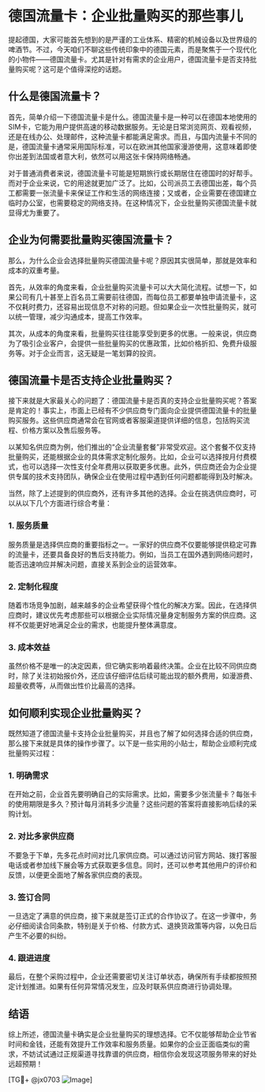 # 德国流量卡：企业批量购买的那些事儿

提起德国，大家可能首先想到的是严谨的工业体系、精密的机械设备以及世界级的啤酒节。不过，今天咱们不聊这些传统印象中的德国元素，而是聚焦于一个现代化的小物件——德国流量卡。尤其是针对有需求的企业用户，德国流量卡是否支持批量购买呢？这可是个值得深挖的话题。

## 什么是德国流量卡？

首先，简单介绍一下德国流量卡是什么。德国流量卡是一种可以在德国本地使用的SIM卡，它能为用户提供高速的移动数据服务。无论是日常浏览网页、观看视频，还是在线办公、处理邮件，这种流量卡都能满足需求。而且，与国内流量卡不同的是，德国流量卡通常采用国际标准，可以在欧洲其他国家漫游使用，这意味着即使你出差到法国或者意大利，依然可以用这张卡保持网络畅通。

对于普通消费者来说，德国流量卡可能是短期旅行或长期居住在德国时的好帮手。而对于企业来说，它的用途就更加广泛了。比如，公司派员工去德国出差，每个员工都需要一张流量卡来保证工作和生活的网络连接；又或者，企业需要在德国建立临时办公室，也需要稳定的网络支持。在这种情况下，企业批量购买德国流量卡就显得尤为重要了。

## 企业为何需要批量购买德国流量卡？

那么，为什么企业会选择批量购买德国流量卡呢？原因其实很简单，那就是效率和成本的双重考量。

首先，从效率的角度来看，企业批量购买流量卡可以大大简化流程。试想一下，如果公司有几十甚至上百名员工需要前往德国，而每位员工都要单独申请流量卡，这不仅耗时费力，还容易出现信息不对称的问题。但如果企业一次性批量购买，就可以统一管理，减少沟通成本，提高工作效率。

其次，从成本的角度来看，批量购买往往能享受到更多的优惠。一般来说，供应商为了吸引企业客户，会提供一些批量购买的优惠政策，比如价格折扣、免费升级服务等。对于企业而言，这无疑是一笔划算的投资。

## 德国流量卡是否支持企业批量购买？

接下来就是大家最关心的问题了：德国流量卡是否真的支持企业批量购买呢？答案是肯定的！事实上，市面上已经有不少供应商专门面向企业提供德国流量卡的批量购买服务。这些供应商通常会在官网或者客服渠道提供详细的信息，包括购买流程、价格方案以及售后服务等。

以某知名供应商为例，他们推出的“企业流量套餐”非常受欢迎。这个套餐不仅支持批量购买，还能根据企业的具体需求定制化服务。比如，企业可以选择按月付费模式，也可以选择一次性支付全年费用以获取更多优惠。此外，供应商还会为企业提供专属的技术支持团队，确保企业在使用过程中遇到任何问题都能得到及时解决。

当然，除了上述提到的供应商外，还有许多其他的选择。企业在挑选供应商时，可以从以下几个方面进行综合考量：

### 1. 服务质量
服务质量是选择供应商的重要指标之一。一家好的供应商不仅要能够提供稳定可靠的流量卡，还要具备良好的售后支持能力。例如，当员工在国外遇到网络问题时，能否迅速响应并解决问题，直接关系到企业的运营效率。

### 2. 定制化程度
随着市场竞争加剧，越来越多的企业希望获得个性化的解决方案。因此，在选择供应商时，建议优先考虑那些可以根据企业实际情况量身定制服务方案的供应商。这样不仅能更好地满足企业的需求，也能提升整体满意度。

### 3. 成本效益
虽然价格不是唯一的决定因素，但它确实影响着最终决策。企业在比较不同供应商时，除了关注初始报价外，还应该仔细评估后续可能出现的额外费用，如漫游费、超量收费等，从而做出性价比最高的选择。

## 如何顺利实现企业批量购买？

既然知道了德国流量卡支持企业批量购买，并且也了解了如何选择合适的供应商，那么接下来就是具体的操作步骤了。以下是一些实用的小贴士，帮助企业顺利完成批量购买过程：

### 1. 明确需求
在开始之前，企业首先要明确自己的实际需求。比如，需要多少张流量卡？每张卡的使用期限是多久？预计每月消耗多少流量？这些问题的答案将直接影响后续的采购计划。

### 2. 对比多家供应商
不要急于下单，先多花点时间对比几家供应商。可以通过访问官方网站、拨打客服电话或者参加线下展会等方式获取更多信息。同时，还可以参考其他用户的评价和反馈，以便更全面地了解各家供应商的表现。

### 3. 签订合同
一旦选定了满意的供应商，接下来就是签订正式的合作协议了。在这一步骤中，务必仔细阅读合同条款，特别是关于价格、付款方式、退换货政策等内容，以免日后产生不必要的纠纷。

### 4. 跟进进度
最后，在整个采购过程中，企业还需要密切关注订单状态，确保所有手续都按照预定计划推进。如果有任何异常情况发生，应及时联系供应商进行协调处理。

## 结语

综上所述，德国流量卡确实是企业批量购买的理想选择。它不仅能够帮助企业节省时间和金钱，还能有效提升工作效率和服务质量。如果你的企业正面临类似的需求，不妨试试通过正规渠道寻找靠谱的供应商，相信你会发现这项服务带来的好处远超预期！

[TG💪+ @jx0703 ![Image](https://github.com/user-attachments/assets/dbca1d08-cadb-493c-b0ec-ad6f7a83f270)]